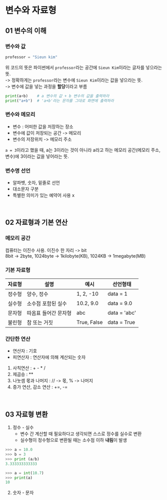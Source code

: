 # 변수와 자료형

## 01 변수의 이해

### 변수와 값

```python
professor = "Sieun kim"
```

위 코드의 뜻은 파이썬에서 `professor`라는 공간에 `Sieun Kim`이라는 글자를 넣으라는 뜻.  
-> 정확하게는 `professor`라는 변수에 `Sieun Kim`이라는 값을 넣으라는 뜻.  
-> 변수에 값을 넣는 과정을 **할당**이라고 부름

```python
print(a+b)    # a 변수의 값 + b 변수의 값을 출력하라
print("a+b")  # 'a+b'라는 문자를 그대로 화면에 출력하라
```

### 변수와 메모리

- 변수 : 어떠한 값을 저장하는 장소
- 변수에 값이 저장되는 공간 -> 메모리
- 변수의 저장위치 -> 메모리 주소

`a = 3`이라고 했을 때, a는 3이라는 것이 아니라 a라고 하는 메모리 공간(메모리 주소, 변수)에 3이라는 값을 넣어라는 뜻.

### 변수명 선언

- 알파벳, 숫자, 밑줄로 선언
- 대소문자 구분
- 특별한 의미가 있는 예약어 사용 x

<br>

## 02 자료형과 기본 연산

### 메모리 공간

컴퓨터는 이진수 사용. 이진수 한 자리 -> bit  
8bit -> 2byte, 1024byte -> 1kilobyte(KB), 1024KB -> 1megabyte(MB)

### 기본 자료형

| 자료형 | 설명                 | 예시        | 선언형태     |
| ------ | -------------------- | ----------- | ------------ |
| 정수형 | 양수, 정수           | 1, 2, -10   | data = 1     |
| 실수형 | 소수점 포함된 실수   | 10.2, 9.0   | data = 9.0   |
| 문자형 | 따옴표 들어간 문자형 | abc         | data = 'abc' |
| 불린형 | 참 또는 거짓         | True, False | data = True  |

### 간단한 연산

- 연산자 : 기호
- 피연산자 : 연산자에 의해 계산되는 숫자

1. 사칙연산 : + - \* /
2. 제곱승 : \*\*
3. 나눗셈 몫과 나머지 : // -> 몫, % -> 나머지
4. 증가 연산, 감소 연산 : +=, -=

<br>

## 03 자료형 변환

1. 정수 - 실수
   - 변수 간 계산할 때 필요하다고 생각되면 스스로 정수를 실수로 변환
   - 실수형이 정수형으로 변환될 때는 소수점 이하 **내림**이 발생

```python
>>> a = 10.0
>>> b = 3
>>> print (a/b)
3.333333333333
```

```python
>>> a = int(10.7)
>>> print(a)
10
```

2. 숫자 - 문자
